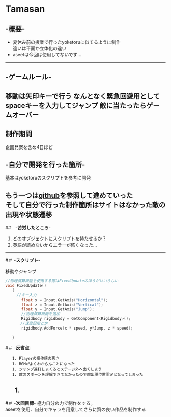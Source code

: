 # **Tamasan**

## -**概要**-
- 夏休み前の授業で行ったyoketoruに似てるように制作  
  違いは平面か立体化の違い
- aseetは今回は使用してないです...
---
## -**ゲームルール**-  

移動は矢印キーで行う
なんとなく緊急回避用としてspaceキーを入力してジャンプ
敵に当たったらゲームオーバー
---
## 制作期間  
企画発案を含め4日ほど
## -**自分で開発を行った箇所**-
基本はyoketoruのスクリプトを参考に開発

  もう一つは[github](https://github.com/unity3d-jp/FirstTutorial/wiki "チュートリアルサイト")を参照して進めていった  
そして自分で行った制作箇所はサイトはなかった敵の出現や状態遷移
---
##　-**苦労したところ**-  
1. どのオブジェクトにスクリプトを持たせるか？
1. 英語が読めないからエラーが怖くなった...
---
#＃ -**スクリプト**-

移動やジャンプ
```C
//物理演算機能を使用する際はFixedUpdateのほうがいいらしい
void FixedUpdate()
   {
     //キー入力
       float x = Input.GetAxis("Horizontal");
       float z = Input.GetAxis("Vertical");
       float y = Input.GetAxis("Jump");
       //物理演算機能を追加
       Rigidbody rigidbody = GetComponent<Rigidbody>();
　　　　//速度設定とか
       rigidbody.AddForce(x * speed, y*Jump, z * speed);

   }
   ```
#＃ -**反省点**-  

       1. Playerの操作感の悪さ
       1. BGMがよくわからんことになった
       1. ジャンプ連打しまくるとステージ外へ出てしまう
       1. 敵のスポーンを理解できてなかったので敵出現位置固定となってしまった
       1. 
---

#＃ -**次回目標**-
極力自分の力で制作をする。  
aseetを使用、自分でキャラを用意してさらに質の良い作品を制作する  
